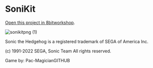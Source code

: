SoniKit
=====

[Open this project in 8bitworkshop](http://8bitworkshop.com/redir.html?platform=sms-sms-libcv&githubURL=https%3A%2F%2Fgithub.com%2FPac-MagicianGITHUB%2FSoniKit&file=sonicSMS.c).

![sonikitpng (1)](https://user-images.githubusercontent.com/83561919/151790199-f5bfee76-1d44-4e28-bdbd-ebd9606f54f4.png)

Sonic the Hedgehog is a registered trademark of SEGA of America Inc.

(c) 1991-2022 SEGA, Sonic Team
All rights reserved.

Game by: Pac-MagicianGITHUB
